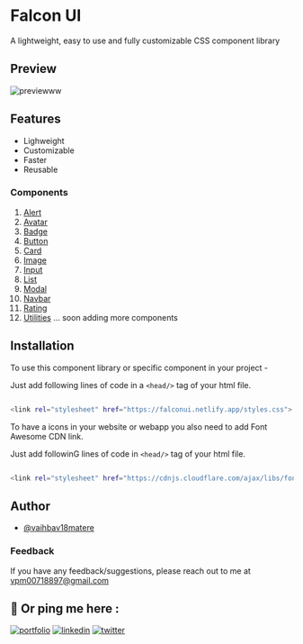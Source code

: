 # Falcon UI

A lightweight, easy to use and fully customizable CSS component library

## Preview
![previewww](https://user-images.githubusercontent.com/59862355/154905065-1ddbc32f-40b9-441b-b620-4513e922491f.gif)


## Features

- Lighweight
- Customizable
- Faster
- Reusable

### Components 
 1. [Alert](https://falconui.netlify.app/components/alert/alert.html)
 2. [Avatar](https://falconui.netlify.app/components/avatar/avatar.html)
 3. [Badge](https://falconui.netlify.app/components/badge/badge.html)
 4. [Button](https://falconui.netlify.app/components/button/button.html)
 5. [Card](https://falconui.netlify.app/components/card/card.html) 
 6. [Image](https://falconui.netlify.app/components/responive-image/responsive-img.html)
 7. [Input](https://falconui.netlify.app/components/inputs/inputs.html)
 8. [List](https://falconui.netlify.app/components/lists/lists.html)
 9. [Modal](https://falconui.netlify.app/components/modal/modal.html)
 10. [Navbar](https://falconui.netlify.app/components/navbar/navbar.html)
 11. [Rating](https://falconui.netlify.app/components/ratings/ratings.html)
 12. [Utilities](https://falconui.netlify.app/components/text-utilities/text-utilities.html)
 ... soon adding more components  

## Installation

To use this component library or specific component in your project -

Just add following lines of code in a `<head/>` tag of your html file.

```bash 

<link rel="stylesheet" href="https://falconui.netlify.app/styles.css">


```

To have a icons in your website or webapp you also need to add Font Awesome CDN link.  

Just add followinG lines of code in `<head/>` tag of your html file.

```bash 

<link rel="stylesheet" href="https://cdnjs.cloudflare.com/ajax/libs/font-awesome/4.7.0/css/font-awesome.min.css">


```
## Author

- [@vaihbav18matere](https://github.com/vaibhav18matere)


### Feedback

If you have any feedback/suggestions, please reach out to me at vpm00718897@gmail.com

## 🔗 Or ping me here :
[![portfolio](https://img.shields.io/badge/my_portfolio-000?style=for-the-badge&logo=ko-fi&logoColor=white)](https://vaibhavmatere.netlify.app/)
[![linkedin](https://img.shields.io/badge/linkedin-0A66C2?style=for-the-badge&logo=linkedin&logoColor=white)](https://www.linkedin.com/in/vaibhavmatere/)
[![twitter](https://img.shields.io/badge/twitter-1DA1F2?style=for-the-badge&logo=twitter&logoColor=white)](https://twitter.com/vaibhav_matere)
